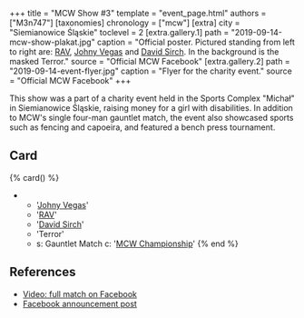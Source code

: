 +++
title = "MCW Show #3"
template = "event_page.html"
authors = ["M3n747"]
[taxonomies]
chronology = ["mcw"]
[extra]
city = "Siemianowice Śląskie"
toclevel = 2
[extra.gallery.1]
path = "2019-09-14-mcw-show-plakat.jpg"
caption = "Official poster. Pictured standing from left to right are: [RAV](@/w/rav.md), [Johny Vegas](@/w/johny-vegas.md) and [David Sirch](@/w/sinister.md). In the background is the masked Terror."
source = "Official MCW Facebook"
[extra.gallery.2]
path = "2019-09-14-event-flyer.jpg"
caption = "Flyer for the charity event."
source = "Official MCW Facebook"
+++

This show was a part of a charity event held in the Sports Complex "Michał" in Siemianowice Śląskie, raising money for a girl with disabilities. In addition to MCW's single four-man gauntlet match, the event also showcased sports such as fencing and capoeira, and featured a bench press tournament.

## Card

{% card() %}
- - '[Johny Vegas](@/w/johny-vegas.md)'
  - '[RAV](@/w/rav.md)'
  - '[David Sirch](@/w/sinister.md)'
  - 'Terror'
  - s: Gauntlet Match
    c: '[MCW Championship](@/c/mcw-championship.md)'
{% end %}

## References

* [Video: full match on Facebook](https://www.facebook.com/watch/?v=676809339469357)
* [Facebook announcement post](https://www.facebook.com/minecitywrestling/posts/pfbid0yobCocxacSdatiLm5e936n8r2xZteNweMfYVdKq6t4PMXkjBsjJRmPvuYPeDqJoxl)
